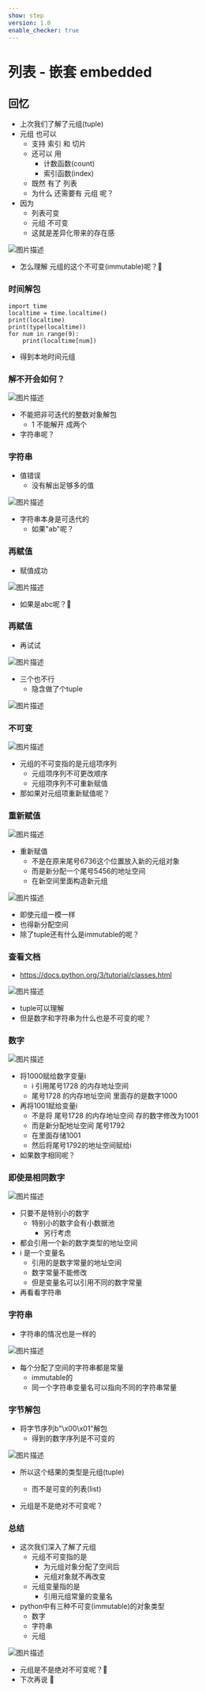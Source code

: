 ```yaml
---
show: step
version: 1.0
enable_checker: true
---
```


# 列表 - 嵌套 embedded

## 回忆

- 上次我们了解了元组(tuple)
- 元组 也可以
	- 支持 索引 和 切片
	- 还可以 用 
		- 计数函数(count)
		- 索引函数(index)
	- 既然 有了 列表 
	- 为什么 还需要有 元组 呢？
- 因为 
	- 列表可变
	- 元组 不可变
	- 这就是差异化带来的存在感

![图片描述](https://doc.shiyanlou.com/courses/uid1190679-20221130-1669778656182)

- 怎么理解 元组的这个不可变(immutable)呢？🤔

### 时间解包

```
import time
localtime = time.localtime()
print(localtime)
print(type(localtime))
for num in range(9):
    print(localtime[num])
```

- 得到本地时间元组

### 解不开会如何？

![图片描述](https://doc.shiyanlou.com/courses/3584/labs/192304/uid1190679-20241108-1731074156453) 

- 不能把非可迭代的整数对象解包
	- 1 不能解开 成两个
- 字符串呢？

### 字符串

- 值错误
	- 没有解出足够多的值

![图片描述](https://doc.shiyanlou.com/courses/3584/labs/192304/uid1190679-20241108-1731074230313) 

- 字符串本身是可迭代的
	- 如果"ab"呢？

### 再赋值

- 赋值成功

![图片描述](https://doc.shiyanlou.com/courses/uid1190679-20241108-1731074317904)

- 如果是abc呢？🤔

### 再赋值

- 再试试

![图片描述](https://doc.shiyanlou.com/courses/3584/labs/192304/uid1190679-20241108-1731074401674) 

- 三个也不行
	- 隐含做了个tuple

![图片描述](https://doc.shiyanlou.com/courses/3584/labs/192304/uid1190679-20241108-1731074418485) 



### 不可变

![图片描述](https://doc.shiyanlou.com/courses/uid1190679-20221130-1669779027060)

- 元组的不可变指的是元组项序列
	- 元组项序列不可更改顺序
	- 元组项序列不可重新赋值
- 那如果对元组项重新赋值呢？

### 重新赋值

![图片描述](https://doc.shiyanlou.com/courses/uid1190679-20221130-1669779166304)

- 重新赋值
	- 不是在原来尾号6736这个位置放入新的元组对象
	- 而是新分配一个尾号5456的地址空间
	- 在新空间里面构造新元组

![图片描述](https://doc.shiyanlou.com/courses/uid1190679-20221130-1669779361503)

- 即使元组一模一样
- 也得新分配空间
- 除了tuple还有什么是immutable的呢？

### 查看文档

- https://docs.python.org/3/tutorial/classes.html

![图片描述](https://doc.shiyanlou.com/courses/uid1190679-20221130-1669780107347)

- tuple可以理解
- 但是数字和字符串为什么也是不可变的呢？

### 数字

![图片描述](https://doc.shiyanlou.com/courses/uid1190679-20221130-1669780208295)

- 将1000赋给数字变量i
	- i 引用尾号1728 的内存地址空间
	- 尾号1728 的内存地址空间 里面存的是数字1000
- 再将1001赋给变量i
	- 不是将 尾号1728 的内存地址空间 存的数字修改为1001
	- 而是新分配地址空间 尾号1792 
	- 在里面存储1001
	- 然后将尾号1792的地址空间赋给i
- 如果数字相同呢？

### 即使是相同数字

![图片描述](https://doc.shiyanlou.com/courses/uid1190679-20221130-1669780433024)

- 只要不是特别小的数字
	- 特别小的数字会有小数据池
		- 另行考虑
- 都会引用一个新的数字类型的地址空间
- i 是一个变量名
	- 引用的是数字常量的地址空间
	- 数字常量不能修改
	- 但是变量名可以引用不同的数字常量
- 再看看字符串

### 字符串

- 字符串的情况也是一样的

![图片描述](https://doc.shiyanlou.com/courses/uid1190679-20221130-1669794253705)

- 每个分配了空间的字符串都是常量
	- immutable的
	- 同一个字符串变量名可以指向不同的字符串常量

### 字节解包

- 将字节序列b"\x00\x01"解包
	- 得到的数字序列是不可变的

![图片描述](https://doc.shiyanlou.com/courses/uid1190679-20221130-1669805290738)

- 所以这个结果的类型是元组(tuple)
	- 而不是可变的列表(list)


- 元组是不是绝对不可变呢？

### 总结

- 这次我们深入了解了元组
	- 元组不可变指的是
		- 为元组对象分配了空间后
		- 元组对象就不再改变
	- 元组变量指的是
		- 引用元组常量的变量名
- python中有三种不可变(immutable)的对象类型
	- 数字
	- 字符串
	- 元组

![图片描述](https://doc.shiyanlou.com/courses/uid1190679-20220730-1659143429385)

- 元组是不是绝对不可变呢？🤔
- 下次再说 👋


